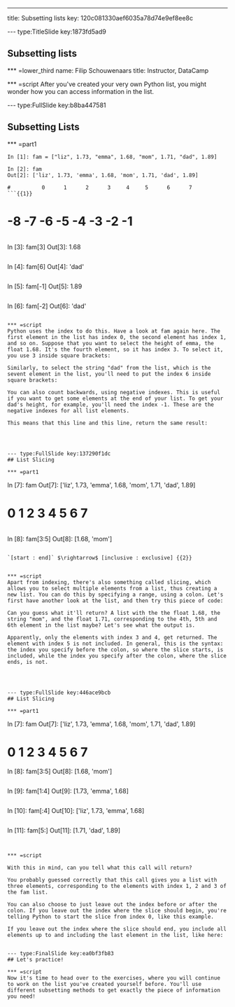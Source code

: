---
title: Subsetting lists
key: 120c081330aef6035a78d74e9ef8ee8c


--- type:TitleSlide key:1873fd5ad9
## Subsetting lists


*** =lower_third
name: Filip Schouwenaars
title: Instructor, DataCamp

*** =script
After you've created your very own Python list, you might wonder how you can access information in the list. 




--- type:FullSlide key:b8ba447581
## Subsetting Lists

*** =part1
```
In [1]: fam = ["liz", 1.73, "emma", 1.68, "mom", 1.71, "dad", 1.89]

In [2]: fam
Out[2]: ['liz', 1.73, 'emma', 1.68, 'mom', 1.71, 'dad', 1.89]
```
```
#          0      1      2      3     4     5      6      7
```{{1}}
```
#         -8     -7     -6     -5    -4    -3     -2     -1
 
```{{4}}

```
In [3]: fam[3]
Out[3]: 1.68
```{{2}}
```
In [4]: fam[6]
Out[4]: 'dad'
```{{3}}
```
In [5]: fam[-1]
Out[5]: 1.89
```{{5}}
```
In [6]: fam[-2]
Out[6]: 'dad'
```{{6}}

*** =script
Python uses the index to do this. Have a look at fam again here. The first element in the list has index 0, the second element has index 1, and so on. Suppose that you want to select the height of emma, the float 1.68. It's the fourth element, so it has index 3. To select it, you use 3 inside square brackets:

Similarly, to select the string "dad" from the list, which is the sevent element in the list, you'll need to put the index 6 inside square brackets:

You can also count backwards, using negative indexes. This is useful if you want to get some elements at the end of your list. To get your dad's height, for example, you'll need the index -1. These are the negative indexes for all list elements.

This means that this line and this line, return the same result:




--- type:FullSlide key:137290f1dc
## List Slicing

*** =part1
```
In [7]: fam
Out[7]: ['liz', 1.73, 'emma', 1.68, 'mom', 1.71, 'dad', 1.89]
#          0      1      2      3     4     5      6      7
```

```
In [8]: fam[3:5]
Out[8]: [1.68, 'mom']
```{{1}}

`[start : end]` $\rightarrow$ [inclusive : exclusive] {{2}}


*** =script
Apart from indexing, there's also something called slicing, which allows you to select multiple elements from a list, thus creating a new list. You can do this by specifying a range, using a colon. Let's first have another look at the list, and then try this piece of code:

Can you guess what it'll return? A list with the the float 1.68, the string "mom", and the float 1.71, corresponding to the 4th, 5th and 6th element in the list maybe? Let's see what the output is.

Apparently, only the elements with index 3 and 4, get returned. The element with index 5 is not included. In general, this is the syntax: the index you specify before the colon, so where the slice starts, is included, while the index you specify after the colon, where the slice ends, is not.




--- type:FullSlide key:446ace9bcb
## List Slicing

*** =part1
```
In [7]: fam
Out[7]: ['liz', 1.73, 'emma', 1.68, 'mom', 1.71, 'dad', 1.89]
#          0      1      2      3     4     5      6      7

In [8]: fam[3:5]
Out[8]: [1.68, 'mom']
```
```
In [9]: fam[1:4]
Out[9]: [1.73, 'emma', 1.68]
``` {{1}}
```
In [10]: fam[:4]
Out[10]: ['liz', 1.73, 'emma', 1.68]
``` {{2}}
```
In [11]: fam[5:]
Out[11]: [1.71, 'dad', 1.89]
``` {{3}}


*** =script

With this in mind, can you tell what this call will return?

You probably guessed correctly that this call gives you a list with three elements, corresponding to the elements with index 1, 2 and 3 of the fam list.

You can also choose to just leave out the index before or after the colon. If you leave out the index where the slice should begin, you're telling Python to start the slice from index 0, like this example.

If you leave out the index where the slice should end, you include all elements up to and including the last element in the list, like here:


--- type:FinalSlide key:ea0bf3fb83
## Let's practice!

*** =script
Now it's time to head over to the exercises, where you will continue to work on the list you've created yourself before. You'll use different subsetting methods to get exactly the piece of information you need!
